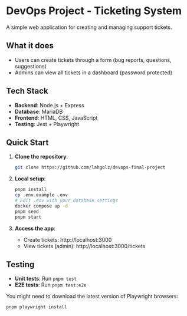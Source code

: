 # DevOps Project - Ticketing System

A simple web application for creating and managing support tickets.

## What it does

- Users can create tickets through a form (bug reports, questions, suggestions)
- Admins can view all tickets in a dashboard (password protected)

## Tech Stack

- **Backend**: Node.js + Express
- **Database**: MariaDB
- **Frontend**: HTML, CSS, JavaScript
- **Testing**: Jest + Playwright

## Quick Start

1. **Clone the repository**:
   ```bash
   git clone https://github.com/lahgolz/devops-final-project
   ```

2. **Local setup**:
   ```bash
   pnpm install
   cp .env.example .env
   # Edit .env with your database settings
   docker compose up -d
   pnpm seed
   pnpm start
   ```

3. **Access the app**:
   - Create tickets: http://localhost:3000
   - View tickets (admin): http://localhost:3000/tickets

## Testing

- **Unit tests**: Run `pnpm test`
- **E2E tests**: Run `pnpm test:e2e`

You might need to download the latest version of Playwright browsers:
```bash
pnpm playwright install
```
